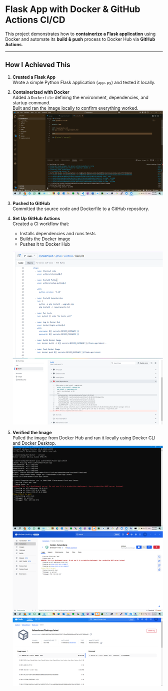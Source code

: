 # Flask App with Docker & GitHub Actions CI/CD

This project demonstrates how to **containerize a Flask application** using Docker and automate its **build & push** process to Docker Hub via **GitHub Actions**.

---

## How I Achieved This

1. **Created a Flask App**  
   Wrote a simple Python Flask application (`app.py`) and tested it locally.

2. **Containerized with Docker**  
   Added a `Dockerfile` defining the environment, dependencies, and startup command.  
   Built and ran the image locally to confirm everything worked.
	![Dockerfile](./Screenshots/Screenshot327.png)

3. **Pushed to GitHub**  
   Committed the source code and Dockerfile to a GitHub repository.
	

4. **Set Up GitHub Actions**  
   Created a CI workflow that:
   - Installs dependencies and runs tests
   - Builds the Docker image
   - Pushes it to Docker Hub

	![GitHub Actions](./Screenshots/Screenshot334.png)
	![GitHub Actions](./Screenshots/Screenshot323.png)

5. **Verified the Image**  
   Pulled the image from Docker Hub and ran it locally using Docker CLI and Docker Desktop.
	![Run Container](./Screenshots/Screenshot330.png)
	![Run Container](./Screenshots/Screenshot329.png)
	![Docker Hub](./Screenshots/Screenshot331.png)


